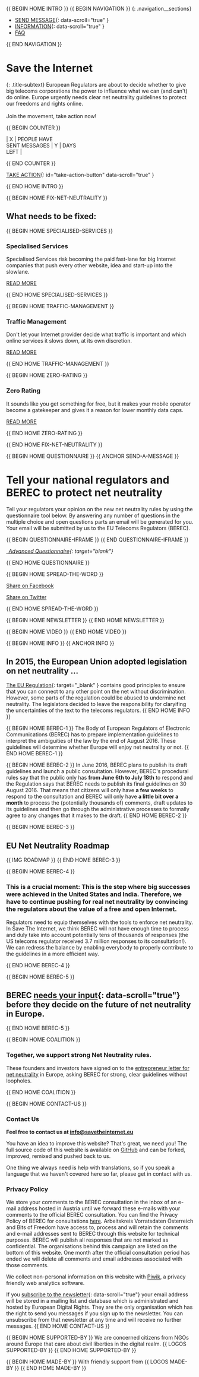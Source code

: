 {{ BEGIN HOME INTRO }}
{{ BEGIN NAVIGATION }}
{: .navigation__sections}
- [SEND MESSAGE](#send-a-message){: data-scroll="true" }
- [INFORMATION](#info){: data-scroll="true" }
- [FAQ](faq)

{{ END NAVIGATION }}

# Save the Internet

{: .title-subtext}
European Regulators are about to decide whether to give big telecoms corporations the power to influence what we can (and can't) do online. Europe urgently needs clear net neutrality guidelines to protect our freedoms and rights online.
<br><br>
Join the movement, take action now!

{{ BEGIN COUNTER }}

| X | PEOPLE HAVE <br> SENT MESSAGES | Y | DAYS <br> LEFT |

{{ END COUNTER }}

[TAKE ACTION](#send-a-message){: id="take-action-button" data-scroll="true" }

{{ END HOME INTRO }}

{{ BEGIN HOME FIX-NET-NEUTRALITY }}

## What needs to be fixed:

{{ BEGIN HOME SPECIALISED-SERVICES }}

### Specialised Services

Specialised Services risk becoming the paid fast-lane for big Internet companies that push every other website, idea and start-up into the slowlane.

[READ MORE](faq/#what-are-specialised-services)

{{ END HOME SPECIALISED-SERVICES }}

{{ BEGIN HOME TRAFFIC-MANAGEMENT }}

### Traffic Management

Don't let your Internet provider decide what traffic is important and which online services it slows down, at its own discretion.

[READ MORE](faq/#what-is-traffic-management)

{{ END HOME TRAFFIC-MANAGEMENT }}

{{ BEGIN HOME ZERO-RATING }}

### Zero Rating

It sounds like you get something for free, but it makes your mobile operator become a gatekeeper and gives it a reason for lower monthly data caps.

[READ MORE](faq/#what-is-zero-rating)

{{ END HOME ZERO-RATING }}

{{ END HOME FIX-NET-NEUTRALITY }}


{{ BEGIN HOME QUESTIONNAIRE }}
{{ ANCHOR SEND-A-MESSAGE }}

# Tell your national regulators and BEREC to protect net neutrality

Tell your regulators your opinion on the new net neutrality rules by using the questionnaire tool below. By answering any number of questions in the multiple choice and open questions parts an email will be generated for you. Your email will be submitted by us to the EU Telecoms Regulators (BEREC).

{{ BEGIN QUESTIONNAIRE-IFRAME }}
{{ END QUESTIONNAIRE-IFRAME }}

__[Advanced Questionnaire](https://consultation.savetheinternet.eu/advanced/){: target="_blank"}__

{{ END HOME QUESTIONNAIRE }}

{{ BEGIN HOME SPREAD-THE-WORD }}

[Share on Facebook](http://www.facebook.com/sharer/sharer.php?s=100&p%5Burl%5D=http://www.savetheinternet.eu/&p%5Bimages%5D%5B0%5D=http://www.savetheinternet.eu/img/thumbnail.png&p%5Btitle%5D=Help%20Save%20the%20Internet&p%5Bsummary%5D=Your%20freedom%20online%20is%20threatened%20by%20EU%20proposals.%20The%20fight%20for%20an%20open%20Internet%20is%20happening%20right%20now%20in%20Brussels.)

[Share on Twitter](https://twitter.com/intent/tweet?text=What%0Aif%0Athey%0Amade%0AEurope%27s%0Ainternet%0Aso%0Aslow%2C%0Aevery%0Atweet%0Aloaded%0Aslowly%0Alike%0Athis%3F%0ADon%27t%20let%20them%3A%0Ahttps%3A%2F%2Fwww.savetheinternet.eu%2F)

{{ END HOME SPREAD-THE-WORD }}

{{ BEGIN HOME NEWSLETTER }}
{{ END HOME NEWSLETTER }}

{{ BEGIN HOME VIDEO }}
{{ END HOME VIDEO }}

{{ BEGIN HOME INFO }}
{{ ANCHOR INFO }}
## In 2015, the European Union adopted legislation on net neutrality ...

[The EU Regulation](http://eur-lex.europa.eu/legal-content/EN/TXT/?uri=CELEX:32015R2120){: target="_blank" } contains good principles to ensure that you can connect to any other point on the net without discrimination. However, some parts of the regulation could be abused to undermine net neutrality. The legislators decided to leave the responsibility for claryifing the uncertainties of the text to the telecoms regulators.
{{ END HOME INFO }}


{{ BEGIN HOME BEREC-1 }}
The Body of European Regulators of Electronic Communications (BEREC) has to prepare implementation guidelines to interpret the ambiguities of the law by the end of August 2016. These guidelines will determine whether Europe will enjoy net neutrality or not.
{{ END HOME BEREC-1 }}

{{ BEGIN HOME BEREC-2 }}
In June 2016, BEREC plans to publish its draft guidelines and launch a public consultation. However, BEREC's procedural rules say that the public only has __from June 6th to July 18th__ to respond and the Regulation says that BEREC needs to publish its final guidelines on 30 August 2016. That means that citizens will only have __a few weeks__ to respond to the consultation and BEREC will only have __a little bit over a month__ to process the (potentially thousands of) comments, draft updates to its guidelines and then go through the administrative processes to formally agree to any changes that it makes to the draft.
{{ END HOME BEREC-2 }}

{{ BEGIN HOME BEREC-3 }}
## EU Net Neutrality Roadmap
{{ IMG ROADMAP }}
{{ END HOME BEREC-3 }}

{{ BEGIN HOME BEREC-4 }}
### __This is a crucial moment: This is the step where big successes were achieved in the United States and India. Therefore, we have to continue pushing for real net neutrality by convincing the regulators about the value of a free and open Internet.__

Regulators need to equip themselves with the tools to enforce net neutrality. In Save The Internet, we think BEREC will not have enough time to process and duly take into account potentially tens of thousands of responses (the US telecoms regulator received 3.7 million responses to its consultation!). We can redress the balance by enabling everybody to properly contribute to the guidelines in a more efficient way.

{{ END HOME BEREC-4 }}

{{ BEGIN HOME BEREC-5 }}
## BEREC [needs your input](#send-a-message){: data-scroll="true"} before they decide on the future of net neutrality in Europe.
{{ END HOME BEREC-5 }}

{{ BEGIN HOME COALITION }}
### Together, we support strong Net Neutrality rules.

These founders and investors have signed on to the [entrepreneur letter for net neutrality](http://www.factory.co/net-neutrality) in Europe, asking BEREC for strong, clear guidelines without loopholes.

<script type="text/javascript" id="fftf_logo_cloud" integrity="sha384-QrA+/FdpeCpLWf/GekgzUU/uayMqrjQeKoQRIT4aZNfQvqr6oJUeAhKcShRSEv81" crossorigin="anonymous" src="https://www.savenetneutrality.eu/js/logos.js"></script>

{{ END HOME COALITION }}

{{ BEGIN HOME CONTACT-US }}
### Contact Us

__Feel free to contact us at [info@savetheinternet.eu](mailto:info@savetheinternet.eu)__

You have an idea to improve this website? That's great, we need you! The full source code of this website is available on [GitHub](https://github.com/Netzfreiheit/STI-UI) and can be forked, improved, remixed and pushed back to us.

One thing we always need is help with translations, so if you speak a language that we haven't covered here so far, please get in contact with us.

### Privacy Policy

We store your comments to the BEREC consultation in the inbox of an e-mail address hosted in Austria until we forward these e-mails with your comments to the official BEREC consultation. You can find the Privacy Policy of BEREC for consultations [here](http://berec.europa.eu/eng/document_register/subject_matter/berec_office/download/0/4615-privacy-statement-berec-office-policy-do_0.pdf). Arbeitskreis Vorratsdaten Österreich and Bits of Freedom have access to, process and will retain the comments and e-mail addresses sent to BEREC through this website for technical purposes. BEREC will publish all responses that are not marked as confidential. The organisations behind this campaign are listed on the bottom of this website. One month after the official consultation period has ended we will delete all comments and email addresses associated with those comments.

We collect non-personal information on this website with [Piwik](https://piwik.org/), a privacy friendly web analytics software.

If you [subscribe to the newsletter](#subscribe-to-newsletter){: data-scroll="true"} your email address will be stored in a mailing list and database which is administrated and hosted by European Digital Rights. They are the only organisation which has the right to send you messages if you sign up to the newsletter. You can unsubscribe from that newsletter at any time and will receive no further messages. 
{{ END HOME CONTACT-US }}

{{ BEGIN HOME SUPPORTED-BY }}
We are concerned citizens from NGOs around Europe that care about civil liberties in the digital realm.
{{ LOGOS SUPPORTED-BY }}
{{ END HOME SUPPORTED-BY }}

{{ BEGIN HOME MADE-BY }}
With friendly support from
{{ LOGOS MADE-BY }}
{{ END HOME MADE-BY }}
